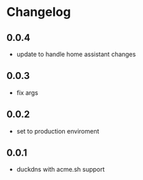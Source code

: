 # Changelog

## 0.0.4

- update to handle home assistant changes

## 0.0.3

- fix args

## 0.0.2

- set to production enviroment

## 0.0.1

- duckdns with acme.sh support
